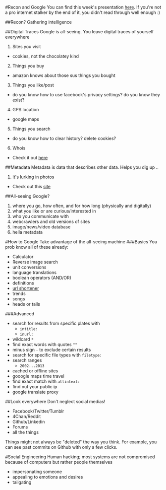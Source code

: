 #Recon and Google
You can find this week's presentation [here][1].  If you're not a pro internet stalker by the end of it, you didn't read through well enough :)

##Recon?
Gathering intelligence

##Digital Traces
Google is all-seeing.  You leave digital traces of yourself everywhere

1. Sites you visit
  - cookies, not the chocolatey kind
2. Things you buy
  - amazon knows about those sus things you bought
3. Things you like/post
  - do you know how to use facebook's privacy settings? do you know they exist?
4. GPS location
  - google maps
5. Things you search
  - do you know how to clear history? delete cookies?
6. Whois
  - Check it out [here][2]

##Metadata
Metadata is data that describes other data.  Helps you dig up ..
1. It's lurking in photos
  - Check out this [site][3]
  
##All-seeing Google?
1. where you go, how often, and for how long (physically and digitally)
2. what you like or are curious/interested in
3. who you communicate with
4. webcrawlers and old versions of sites
5. image/news/video database
6. hella metadata

#How to Google
Take advantage of the all-seeing machine
###Basics
You prob know all of these already:
- Calculator
- Reverse image search
- unit conversions
- language translations
- boolean operators (AND/OR)
- definitions
- [url shortener][4]
- trends
- songs
- heads or tails

###Advanced
- search for results from specific plates with
  - ```intitle: ```
  - ```inurl: ```
- wildcard ```*```
- find exact words with quotes ```""```
- minus sign ```-``` to exclude certain results
- search for specific file types with ```filetype:```
- search ranges
  - ```2002...2013```
- cached or offline sites
- gooogle maps time travel
- find exact match with ```allintext:```
- find out your public ip
- google translate proxy

##Look everywhere
Don't neglect social medias!
- Facebook/Twitter/Tumblr
- 4Chan/Reddit
- Github/Linkedin
- Forums
- all the things

Things might not always be "deleted" the way you think.  For example, you can see past commits on Github with only a few clicks.

#Social Engineering
Human hacking; most systems are not compromised because of computers but rather people themselves
- impersonating someone
- appealing to emotions and desires
- tailgating


[1]:https://docs.google.com/presentation/d/1iJ0jhxwIklvho34L_jQ9khoYufrDbyle1CrfR-sQrN0/edit?usp=sharing
[2]:https://www.whois.net/
[3]:http://regex.info/exif.cgi
[4]:http://goo.gl
